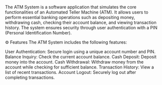 The ATM System is a software application that simulates the core functionalities of an Automated Teller Machine (ATM). It allows users to perform essential banking operations such as depositing money, withdrawing cash, checking their account balance, and viewing transaction history. The system ensures security through user authentication with a PIN (Personal Identification Number).

⚙ Features
The ATM System includes the following features:

User Authentication: Secure login using a unique account number and PIN.
Balance Inquiry: Check the current account balance.
Cash Deposit: Deposit money into the account.
Cash Withdrawal: Withdraw money from the account while checking for sufficient balance.
Transaction History: View a list of recent transactions.
Account Logout: Securely log out after completing transactions.
